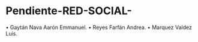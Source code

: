 # Pendiente-RED-SOCIAL-

•	Gaytán Nava Aarón Emmanuel.
•	Reyes Farfán Andrea. 
•	Marquez Valdez Luis.
